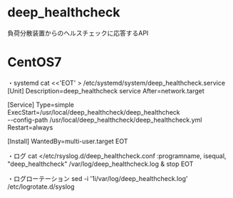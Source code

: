 # deep_healthcheck
負荷分散装置からのヘルスチェックに応答するAPI


# CentOS7
・systemd
cat <<'EOT' > /etc/systemd/system/deep_healthcheck.service
[Unit]
Description=deep_healthcheck service
After=network.target

[Service]
Type=simple
ExecStart=/usr/local/deep_healthcheck/deep_healthcheck \
      --config-path /usr/local/deep_healthcheck/deep_healthcheck.yml
Restart=always

[Install]
WantedBy=multi-user.target
EOT


・ログ
cat <<EOT >/etc/rsyslog.d/deep_healthcheck.conf
:programname, isequal, "deep_healthcheck" /var/log/deep_healthcheck.log
& stop
EOT

・ログローテーション
sed -i '1i\/var\/log\/deep_healthcheck\.log' /etc/logrotate.d/syslog
